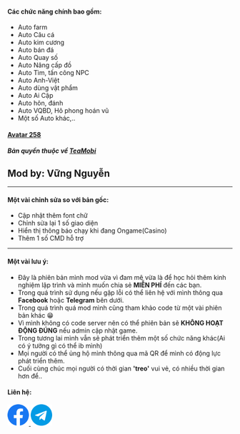 #### Các chức năng chính bao gồm:
- Auto farm
- Auto Câu cá
- Auto kim cương
- Auto bán đá
- Auto Quay số
- Auto Nâng cấp đồ
- Auto Tìm, tấn công NPC
- Auto Anh-Việt
- Auto dùng vật phẩm
- Auto Ai Cập
- Auto hôn, đánh
- Auto VQBD, Hô phong hoán vũ
- Một số Auto khác,..


#### [**Avatar 258**](http://teamobi.com/home/game/Avatar-Thanh-Pho-Dieu-Ky-1.html "Avatar-Thanh-Pho-Dieu-Ky")

##### Bản quyền thuộc về [**TeaMobi**](http://teamobi.com/home/trang-chu.html "TeaMobi")

## Mod by: **Vững Nguyễn**


---

#### Một vài chỉnh sửa so với bản gốc: 
- Cập nhật thêm font chữ
- Chỉnh sửa lại 1 số giao diện
- Hiển thị thông báo chạy khi đang Ongame(Casino)
- Thêm 1 số CMD hỗ trợ

---

#### Một vài lưu ý: 
- Đây là phiên bản mình mod vừa vì đam mê vừa là để học hỏi thêm kinh nghiệm lập trình và mình muốn chia sẻ **MIỄN PHÍ** đến các bạn.
- Trong quá trình sử dụng nếu gặp lỗi có thể liên hệ với mình thông qua **Facebook** hoặc **Telegram** bên dưới.
- Trong quá trình quá mod mình cũng tham khảo code từ một vài phiên bản khác 😁
- Vì mình không có code server nên có thể phiên bản sẽ **KHÔNG HOẠT ĐỘNG ĐÚNG** nếu admin cập nhật game.
- Trong tương lai mình vẫn sẽ phát triển thêm một số chức năng khác(Ai có ý tưởng gì có thể ib mình)
- Mọi người có thể ủng hộ mình thông qua mã QR để mình có động lực phát triển thêm.
- Cuối cùng chúc mọi người có thời gian **'treo'** vui vẻ, có nhiều thời gian hơn để..

#### Liên hệ: 
<a href="https://www.facebook.com/vung.tc10" target="blank"><img src="assets/facebook.png" alt="vungnv99" height="48" width="48" />
<a href="https://t.me/vungtc" target="blank"><img src="assets/telegram.png" alt="@vungnguyenn" height="48" width="48" />
<br>
